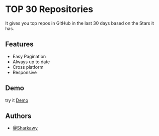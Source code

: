 # TOP 30 Repositories

It gives you top repos in GitHub in the last 30 days based on the Stars it has.

## Features

- Easy Pagination
- Always up to date
- Cross platform
- Responsive

## Demo

try it [Demo](https://top-30-github-repos-reactapp.vercel.app)

## Authors

- [@Sharkawy](https://github.com/Shrkawy)
